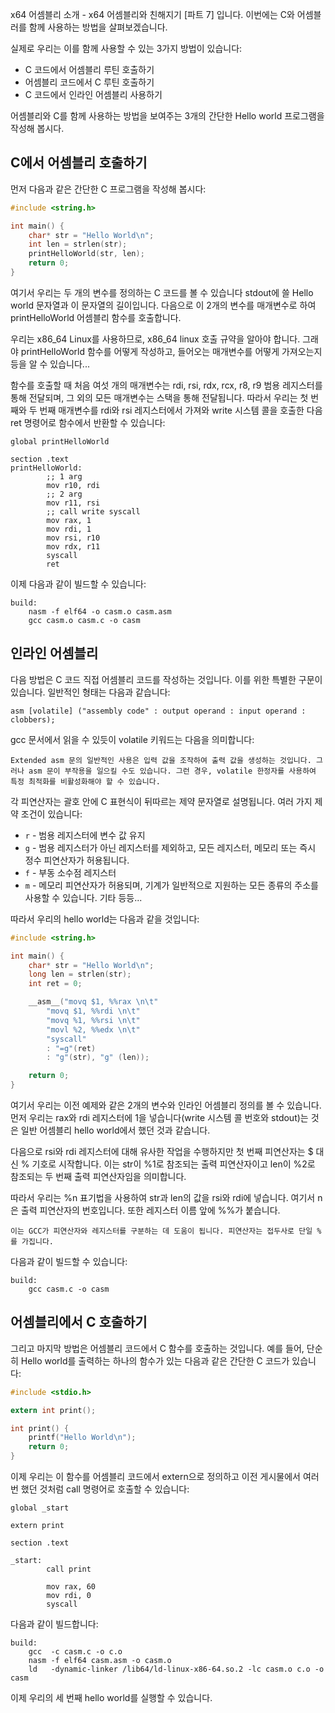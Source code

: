 
x64 어셈블리 소개 - x64 어셈블리와 친해지기 [파트 7] 입니다. 이번에는 C와 어셈블러를 함께 사용하는 방법을 살펴보겠습니다.

실제로 우리는 이를 함께 사용할 수 있는 3가지 방법이 있습니다:

* C 코드에서 어셈블리 루틴 호출하기
* 어셈블리 코드에서 C 루틴 호출하기
* C 코드에서 인라인 어셈블리 사용하기

어셈블리와 C를 함께 사용하는 방법을 보여주는 3개의 간단한 Hello world 프로그램을 작성해 봅시다.

## C에서 어셈블리 호출하기

먼저 다음과 같은 간단한 C 프로그램을 작성해 봅시다:

```C
#include <string.h>

int main() {
    char* str = "Hello World\n";
    int len = strlen(str);
    printHelloWorld(str, len);
    return 0;
}
```

여기서 우리는 두 개의 변수를 정의하는 C 코드를 볼 수 있습니다
stdout에 쓸 Hello world 문자열과 이 문자열의 길이입니다. 다음으로 이 2개의 변수를 매개변수로 하여 printHelloWorld 어셈블리 함수를 호출합니다. 

우리는 x86_64 Linux를 사용하므로, x86_64 linux 호출 규약을 알아야 합니다. 
그래야 printHelloWorld 함수를 어떻게 작성하고, 들어오는 매개변수를 어떻게 가져오는지 등을 알 수 있습니다...

함수를 호출할 때 처음 여섯 개의 매개변수는 rdi, rsi, rdx, rcx, r8, r9 범용 레지스터를 통해 전달되며, 그 외의 모든 매개변수는 스택을 통해 전달됩니다.
따라서 우리는 첫 번째와 두 번째 매개변수를 rdi와 rsi 레지스터에서 가져와 write 시스템 콜을 호출한 다음 ret 명령어로 함수에서 반환할 수 있습니다:

```assembly
global printHelloWorld

section .text
printHelloWorld:
		;; 1 arg
		mov r10, rdi
		;; 2 arg
		mov r11, rsi
		;; call write syscall
		mov rax, 1
		mov rdi, 1
		mov rsi, r10
		mov rdx, r11
		syscall
		ret
```

이제 다음과 같이 빌드할 수 있습니다:

```
build:
	nasm -f elf64 -o casm.o casm.asm
	gcc casm.o casm.c -o casm
```

## 인라인 어셈블리
다음 방법은 C 코드 직접 어셈블리 코드를 작성하는 것입니다. 
이를 위한 특별한 구문이 있습니다. 일반적인 형태는 다음과 같습니다:

```
asm [volatile] ("assembly code" : output operand : input operand : clobbers);
```

gcc 문서에서 읽을 수 있듯이 volatile 키워드는 다음을 의미합니다:

```
Extended asm 문의 일반적인 사용은 입력 값을 조작하여 출력 값을 생성하는 것입니다. 그러나 asm 문이 부작용을 일으킬 수도 있습니다. 그런 경우, volatile 한정자를 사용하여 특정 최적화를 비활성화해야 할 수 있습니다.
```

각 피연산자는 괄호 안에 C 표현식이 뒤따르는 제약 문자열로 설명됩니다. 여러 가지 제약 조건이 있습니다:

* `r` - 범용 레지스터에 변수 값 유지
* `g` - 범용 레지스터가 아닌 레지스터를 제외하고, 모든 레지스터, 메모리 또는 즉시 정수 피연산자가 허용됩니다.
* `f` - 부동 소수점 레지스터
* `m` - 메모리 피연산자가 허용되며, 기계가 일반적으로 지원하는 모든 종류의 주소를 사용할 수 있습니다.
기타 등등...

따라서 우리의 hello world는 다음과 같을 것입니다:

```C
#include <string.h>

int main() {
	char* str = "Hello World\n";
	long len = strlen(str);
	int ret = 0;

	__asm__("movq $1, %%rax \n\t"
		"movq $1, %%rdi \n\t"
		"movq %1, %%rsi \n\t"
		"movl %2, %%edx \n\t"
		"syscall"
		: "=g"(ret)
		: "g"(str), "g" (len));

	return 0;
}
```

여기서 우리는 이전 예제와 같은 2개의 변수와 인라인 어셈블리 정의를 볼 수 있습니다. 
먼저 우리는 rax와 rdi 레지스터에 1을 넣습니다(write 시스템 콜 번호와 stdout)는 것은 일반 어셈블리 hello world에서 했던 것과 같습니다.

다음으로 rsi와 rdi 레지스터에 대해 유사한 작업을 수행하지만 첫 번째 피연산자는 $ 대신 % 기호로 시작합니다.
이는 str이 %1로 참조되는 출력 피연산자이고 len이 %2로 참조되는 두 번째 출력 피연산자임을 의미합니다.

따라서 우리는 %n 표기법을 사용하여 str과 len의 값을 rsi와 rdi에 넣습니다. 여기서 n은 출력 피연산자의 번호입니다.
또한 레지스터 이름 앞에 %%가 붙습니다.

```
이는 GCC가 피연산자와 레지스터를 구분하는 데 도움이 됩니다. 피연산자는 접두사로 단일 %를 가집니다.
```

다음과 같이 빌드할 수 있습니다:

```
build:
	gcc casm.c -o casm
```

## 어셈블리에서 C 호출하기

그리고 마지막 방법은 어셈블리 코드에서 C 함수를 호출하는 것입니다.
예를 들어, 단순히 Hello world를 출력하는 하나의 함수가 있는 다음과 같은 간단한 C 코드가 있습니다:

```C
#include <stdio.h>

extern int print();

int print() {
	printf("Hello World\n");
	return 0;
}
```

이제 우리는 이 함수를 어셈블리 코드에서 extern으로 정의하고 이전 게시물에서 여러 번 했던 것처럼 call 명령어로 호출할 수 있습니다:

```asssembly
global _start

extern print

section .text

_start:
		call print

		mov rax, 60
		mov rdi, 0
		syscall
```

다음과 같이 빌드합니다:

```
build:
	gcc  -c casm.c -o c.o
	nasm -f elf64 casm.asm -o casm.o
	ld   -dynamic-linker /lib64/ld-linux-x86-64.so.2 -lc casm.o c.o -o casm
```

이제 우리의 세 번째 hello world를 실행할 수 있습니다.
